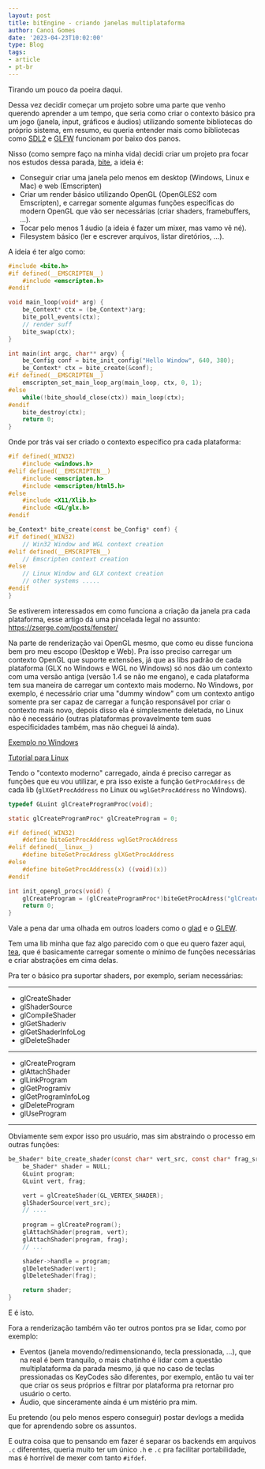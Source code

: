 ```yaml
---
layout: post
title: bitEngine - criando janelas multiplataforma
author: Canoi Gomes
date: '2023-04-23T10:02:00'
type: Blog
tags:
- article
- pt-br
---
```


Tirando um pouco da poeira daqui.

Dessa vez decidir começar um projeto sobre uma parte que venho querendo aprender a um tempo, que seria como criar o contexto básico pra um jogo (janela, input, gráficos e áudios) utilizando somente bibliotecas do próprio sistema, em resumo, eu queria entender mais como bibliotecas como [SDL2](https://libsdl.org) e [GLFW](https://libglfw.org) funcionam por baixo dos panos.

Nisso (como sempre faço na minha vida) decidi criar um projeto pra focar nos estudos dessa parada, [bite](https://github.com/canoi12/bite), a ideia é:

- Conseguir criar uma janela pelo menos em desktop (Windows, Linux e Mac) e web (Emscripten)
- Criar um render básico utilizando OpenGL (OpenGLES2 com Emscripten), e carregar somente algumas funções específicas do modern OpenGL que vão ser necessárias (criar shaders, framebuffers, ...).
- Tocar pelo menos 1 áudio (a ideia é fazer um mixer, mas vamo vê né).
- Filesystem básico (ler e escrever arquivos, listar diretórios, ...).

A ideia é ter algo como:
```c
#include <bite.h>
#if defined(__EMSCRIPTEN__)
	#include <emscripten.h>
#endif

void main_loop(void* arg) {
	be_Context* ctx = (be_Context*)arg;
	bite_poll_events(ctx);
	// render suff
	bite_swap(ctx);
}

int main(int argc, char** argv) {
	be_Config conf = bite_init_config("Hello Window", 640, 380);
	be_Context* ctx = bite_create(&conf);
#if defined(__EMSCRIPTEN__)
	emscripten_set_main_loop_arg(main_loop, ctx, 0, 1);
#else
	while(!bite_should_close(ctx)) main_loop(ctx);
#endif
	bite_destroy(ctx);
	return 0;
}
```

Onde por trás vai ser criado o contexto específico pra cada plataforma:
```c
#if defined(_WIN32)
	#include <windows.h>
#elif defined(__EMSCRIPTEN__)
	#include <emscripten.h>
	#include <emscripten/html5.h>
#else
	#include <X11/Xlib.h>
	#include <GL/glx.h>
#endif

be_Context* bite_create(const be_Config* conf) {
#if defined(_WIN32)
	// Win32 Window and WGL context creation
#elif defined(__EMSCRIPTEN__)
	// Emscripten context creation
#else
	// Linux Window and GLX context creation
	// other systems .....
#endif
}
```

Se estiverem interessados em como funciona a criação da janela pra cada plataforma, esse artigo dá uma pincelada legal no assunto: https://zserge.com/posts/fenster/

Na parte de renderização vai OpenGL mesmo, que como eu disse funciona bem pro meu escopo (Desktop e Web). Pra isso preciso carregar um contexto OpenGL que suporte extensões, já que as libs padrão de cada plataforma (GLX no Windows e WGL no Windows) só nos dão um contexto com uma versão antiga (versão 1.4 se não me engano), e cada plataforma tem sua maneira de carregar um contexto mais moderno. No Windows, por exemplo, é necessário criar uma "dummy window" com um contexto antigo somente pra ser capaz de carregar a função responsável por criar o contexto mais novo, depois disso ela é simplesmente deletada, no Linux não é necessário (outras plataformas provavelmente tem suas especificidades também, mas não cheguei lá ainda).

[Exemplo no Windows](https://gist.github.com/nickrolfe/1127313ed1dbf80254b614a721b3ee9c)

[Tutorial para Linux](https://apoorvaj.io/creating-a-modern-opengl-context/)

Tendo o "contexto moderno" carregado, ainda é preciso carregar as funções que eu vou utilizar, e pra isso existe a função `GetProcAddress` de cada lib (`glXGetProcAddress` no Linux ou `wglGetProcAddress` no Windows).
```c
typedef GLuint glCreateProgramProc(void);

static glCreateProgramProc* glCreateProgram = 0;

#if defined(_WIN32)
	#define biteGetProcAddress wglGetProcAddress
#elif defined(__linux__)
	#define biteGetProcAdress glXGetProcAddress
#else
	#define biteGetProcAddress(x) ((void)(x))
#endif

int init_opengl_procs(void) {
	glCreateProgram = (glCreateProgramProc*)biteGetProcAdress("glCreateProgram");
	return 0;
}
```

Vale a pena dar uma olhada em outros loaders como o [glad](https://glad.dav1d.de/) e o [GLEW](https://glew.sourceforge.net/).

Tem uma lib minha que faz algo parecido com o que eu quero fazer aqui, [tea](https://github.com/cafe-engine/tea), que é basicamente carregar somente o mínimo de funções necessárias e criar abstrações em cima delas.

Pra ter o básico pra suportar shaders, por exemplo, seriam necessárias:

---

- glCreateShader
- glShaderSource
- glCompileShader
- glGetShaderiv
- glGetShaderInfoLog
- glDeleteShader

---

- glCreateProgram
- glAttachShader
- glLinkProgram
- glGetProgramiv
- glGetProgramInfoLog
- glDeleteProgram
- glUseProgram

---

Obviamente sem expor isso pro usuário, mas sim abstraindo o processo em outras funções:
```c
be_Shader* bite_create_shader(const char* vert_src, const char* frag_src) {
	be_Shader* shader = NULL;
	GLuint program;
	GLuint vert, frag;

	vert = glCreateShader(GL_VERTEX_SHADER);
	glShaderSource(vert_src);
	// ....
	
	program = glCreateProgram();
	glAttachShader(program, vert);
	glAttachShader(program, frag);
	// ...

	shader->handle = program;
	glDeleteShader(vert);
	glDeleteShader(frag);

	return shader;
}
```

E é isto.

Fora a renderização também vão ter outros pontos pra se lidar, como por exemplo:

- Eventos (janela movendo/redimensionando, tecla pressionada, ...), que na real é bem tranquilo, o mais chatinho é lidar com a questão multiplataforma da parada mesmo, já que no caso de teclas pressionadas os KeyCodes são diferentes, por exemplo, então tu vai ter que criar os seus próprios e filtrar por plataforma pra retornar pro usuário o certo.
- Áudio, que sinceramente ainda é um mistério pra mim.

Eu pretendo (ou pelo menos espero conseguir) postar devlogs a medida que for aprendendo sobre os assuntos.

E outra coisa que to pensando em fazer é separar os backends em arquivos `.c` diferentes, queria muito ter um único `.h` e `.c` pra facilitar portabilidade, mas é horrível de mexer com tanto `#ifdef`.
